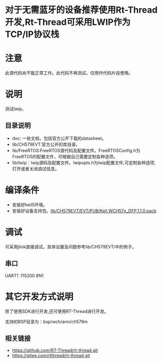 # **对于无需蓝牙的设备推荐使用Rt-Thread开发,Rt-Thread可采用LWIP作为TCP/IP协议栈**

# 注意

此源代码尚不能正常工作。此代码不再测试，仅用作代码片段使用。

# 说明

测试lwip。

## 目录说明

- doc: 一些文档，包括官方公开下载的datasheet。
- lib/CH579EVT:官方公开的库目录。
- lib/FreeRTOS:FreeRTOS源代码及配置文件。FreeRTOSConfig.h为FreeRTOS的配置文件，可根据自己需要定制各种选项。
- lib/lwip：lwip源码及配置文件。lwipopts.h为lwip配置文件,可定制各种选项,打开或者关闭调试信息。

# 编译条件

- 安装好keil5环境。
- 安装好设备支持包。[lib/CH579EVT/EVT/PUB/Keil.WCH57x_DFP.1.1.0.pack](./lib/CH579EVT/EVT/PUB/Keil.WCH57x_DFP.1.1.0.pack)

# 调试

可采用jlink直接调试，具体设置及问题参考lib/CH579EVT/中的例子。

## 串口

UART1 :115200 8N1

# 其它开发方式说明

除了使用SDK进行开发,还可使用RT-Thread进行开发。

支持的BSP目录为：bsp/wch/arm/ch579m

## 相关链接

- https://github.com/RT-Thread/rt-thread.git
- https://gitee.com/rtthread/rt-thread.git
